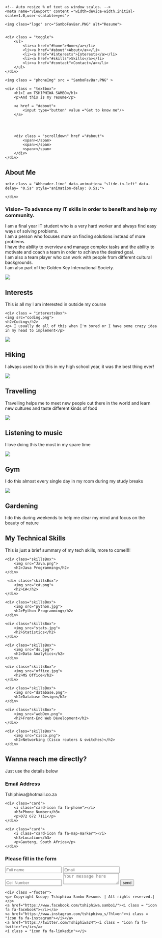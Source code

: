 
<html lang="en">
<head>
    <link rel="stylesheet" href="content stylesheet.css">
    <link rel="stylesheet" href="Nav&Logo Stylesheet.css">
    <link rel="stylesheet" href="about.css">
    <link rel="stylesheet" href="interests.css">
    <link rel="stylesheet" href="skills.css">
    <link rel="stylesheet" href="contact.css">
    <link rel="stylesheet" href="responsive.css">
   <link rel="stylesheet"  href="https://cdnjs.cloudflare.com/ajax/libs/font-awesome/4.7.0/css/font-awesome.min.css">
   <link rel="shortcut icon" type="image/png" href="SamboFavBar.png"/>
   
   <title>TshiphiwaSambo</title>


    <!-- Auto resize % of text as window scales. -->
    <meta name="viewport" content ="width=device-width,initial-scale=1.0,user-scalable=yes">

   
</head>

<body>
    <!-- -------------------------Navigation------------------------------- ----- -->
<div id="navbar">
    
    <img class="logo" src="SamboFavBar.PNG" alt="Resume">


    <div class = "toggle">
        <ul>
            <li><a href="#home">Home</a></li>
            <li><a href="#about">About</a></li>
            <li><a href="#interests">Interests</a></li>
            <li><a href="#skills">Skills</a></li>
            <li><a href="#contact">Contact</a></li>
        </ul>
    </div>
</div>



<div class ="fix"></div>

<div class ="banner" id="home">
    
    <img class = "phoneImg" src = "SamboFavBar.PNG" >

    <div class = "textbox">
        <h1>I am TSHIPHIWA SAMBO</h1>
        <p>And this is my resume</p>

        <a href = "#about">
            <input type="button" value ="Get to know me"/>
        </a>

        


        <div class = "scrolldown" href ="#about">
            <span></span>
            <span></span>
            <span></span>
        </div>
    </div>

</div>
    
<!-- -------------------------About------------------------------------ -->

<section class="about" id="about">
    <div class = "heading">
    <h2>About Me</h2>
    </div>

    <div class = "Abheader-line" data-animation= "slide-in-left" data-delay= "0.5s" style="animation-delay: 0.5s;">
    
    </div>

<div class= "Content">
    <div class="ContentBox w50">
        <h3> Vision– To advance my IT skills in order to benefit and help my community.</h3>
        <p>I am a final year IT student who is a very hard worker and always find easy ways of solving problems.<br> 
            I am a person who focuses more on finding solutions instead of more problems.<br> 
            I have the ability to overview and manage complex tasks and the ability to motivate and coach a team in order to achieve the desired goal. <br>
            I am also a team player who can work with people from different cultural backgrounds.<br> 
            I am also part of the Golden Key International Society.
        </p>
        </div>

<div class = "w50">
<img src="about.jpg" class="image">
    </div>
</div>
</section> 

<!-- -------------------------Interests------------------------------------ -->

<section class = "Interests" id="interests">
    <div class ="heading white">
        <h2>Interests</h2>
        <div class = "intheader-line" data-animation= "slide-in-left" data-delay= "0.5s" style="animation-delay: 0.5s;"></div>
        <p>This is all my I am interested in outside my course</p>
    </div>
    

<div class = "Content">

    <div class = "interestsBox">
    <img src="coding.png">
    <h2>Coding</h2>
    <p> I usually do all of this when I'm bored or I have some crazy idea in my head to implement</p>
</div>

<div class = "interestsBox">
    <img src="hiking.png">
    <h2>Hiking</h2>
    <p> I always used to do this in my high school year, it was the best thing ever!</p>
</div>

<div class = "interestsBox">
    <img src="travelling.png">
    <h2>Travelling</h2>
    <p> Travelling helps me to meet new people out there in the world and learn new cultures and taste different kinds of food</p>
</div>

<div class = "interestsBox">
    <img src="music.png">
    <h2>Listening to music</h2>
    <p> I love doing this the most in my spare time</p>
</div>

<div class = "interestsBox">
    <img src="gym.jpg">
    <h2>Gym</h2>
    <p> I do this almost every single day in my room during my study breaks</p>
</div>

<div class = "interestsBox">
    <img src="gardenig.png">
    <h2>Gardening</h2>
    <p> I do this during weekends to help me clear my mind and focus on the beauty of nature</p>
</div>

</div>
</section>

<!-- ------------------------Technical Skills---------------------------------------- -->

 <section class="skills" id="skills">
    <div class = "heading">
        <h2>My Technical Skills</h2>
        <div class = "Techeader-line" data-animation= "slide-in-left" data-delay= "0.5s" style="animation-delay: 0.5s;"></div>
        <p>This is just a brief summary of my tech skills, more to come!!!!</p>
    </div>



<div class= "content">

    <div class="skillsBox">
        <img src="Java.png">
        <h2>Java Programming</h2>
    </div>

     <div class="skillsBox">
        <img src="c#.png">
        <h2>C#</h2>
    </div> 

    <div class="skillsBox">
        <img src="python.jpg">
        <h2>Python Programming</h2>
    </div>

    <div class="skillsBox">
        <img src="stats.jpg">
        <h2>Statistics</h2>
    </div>

    <div class="skillsBox">
        <img src="ds.jpg">
        <h2>Data Analytics</h2>
    </div>

    <div class="skillsBox">
        <img src="office.jpg">
        <h2>MS Office</h2>
    </div>

    <div class="skillsBox">
        <img src="database.png">
        <h2>Database Design</h2>
    </div>

    <div class="skillsBox">
        <img src="webDev.png">
        <h2>Front-End Web Development</h2>
    </div>

    <div class="skillsBox">
        <img src="cisco.png">
        <h2>Networking (Cisco routers & switches)</h2>
    </div>


</div>

</section> 
 


<!-- -------------------------Contacts------------------------------------>
<section class ="contacts" id= "contact">
    <div class = "heading">
        <h2>Wanna reach me directly?</h2>
        <div class = "Conheader-line" data-animation= "slide-in-left" data-delay= "0.5s" style="animation-delay: 0.5s;"></div>
        <p>Just use the details below</p>
    </div>

<div class = "contactInfoBox">
    <div class="card">
        <i class="card-icon fa fa-envelope"></i>
        <h3>Email Address</h3>
        <p>Tshiphiwa@hotmail.co.za</p>
    </div>

    <div class="card">
        <i class="card-icon fa fa-phone"></i>
        <h3>Phone Number</h3>
        <p>072 672 7111</p>
    </div>

    <div class="card">
        <i class="card-icon fa fa-map-marker"></i>
        <h3>Location</h3>
        <p>Gauteng, South Africa</p>
    </div>

</div>
</section>


<!-- -------------------------Contact & formbox------------------------------------ -->

<section class="contact" id="Contact">


<div class="formbox">
    <form action="MAILTO:Tshiphiwa@hotmail.co.za" method="POST" enctype="text/plain">
    <form>
        <h3>Please fill in the form</h3>
        <input type = "text" name="" placeholder="Full name" required>
        <input type = "text" name="" placeholder="Email" required>
        <input type = "text" name="" placeholder="Cell Number">
        <textarea placeholder="Your message here"></textarea>
        <input type="submit" value="send">
    </form>
</form>

    
</div>
</section>



</body>






<!-- -------------------------Footer------------------------------------>
<footer>
    <a class="scrollup" href="#"><i class ="fas fa-arrow-up"></i></a>

    <div class ="footer">
    <p> Copyright &copy; Tshiphiwa Sambo Resume. | All rights reserved.|</p>
    <a href="https://www.facebook.com/tshiphiwa.sambo1/"><i class = "icon fa fa-facebook"></i></a>
    <a href="https://www.instagram.com/tshiphiwa_s/?hl=en"><i class = "icon fa fa-instagram"></i></a>
    <a href="https://twitter.com/Tshiphiwa24"><i class = "icon fa fa-twitter"></i></a>
    <i class = "icon fa fa-linkedin"></i>
</div>
</footer>

</html>

<!-- -------------------------JS Code------------------------------------ -->


<!-- Code for the sticky navbar -->
<script type = "text/javascript">

    window.addEventListener('scroll', function()    //We create the function called scroll here
    {
        var navbar = document.querySelector('#navbar');   //Look at the navbar first
        var top = window.scrollY;
        navbar.classList.toggle('sticky', window.scrollY > 0);
    }
    )

     
// Code to hide navbar
    
    var prevScrollpos = window.pageYOffset;
    window.onscroll = function() {
        var currentScrollPos = window.pageYOffset;
        if (prevScrollpos > currentScrollPos) {
            document.getElementById("navbar").style.top ="0";
        }
        else{
            document.getElementById("navbar").style.top ="-100px";
            
        }

        prevScrollpos = currentScrollPos;

    }


</script>
